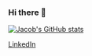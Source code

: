 ### Hi there 👋

<!--
**Yi-Jacob/yi-jacob** is a ✨ _special_ ✨ repository because its `README.md` (this file) appears on your GitHub profile.

Here are some ideas to get you started:

- 🔭 I’m currently working on ...
- 🌱 I’m currently learning ...
- 👯 I’m looking to collaborate on ...
- 🤔 I’m looking for help with ...
- 💬 Ask me about ...
- 📫 How to reach me: ...
- 😄 Pronouns: ...
- ⚡ Fun fact: ...
-->

[![Jacob's GitHub stats](https://github-readme-stats.vercel.app/api?username=yi-jacob&theme=github_dark&&show_icons=true&hide=stars,contribs)](https://github.com/yi-jacob/github-readme-stats)

[LinkedIn](https://www.linkedin.com/in/yi-jacob/)
